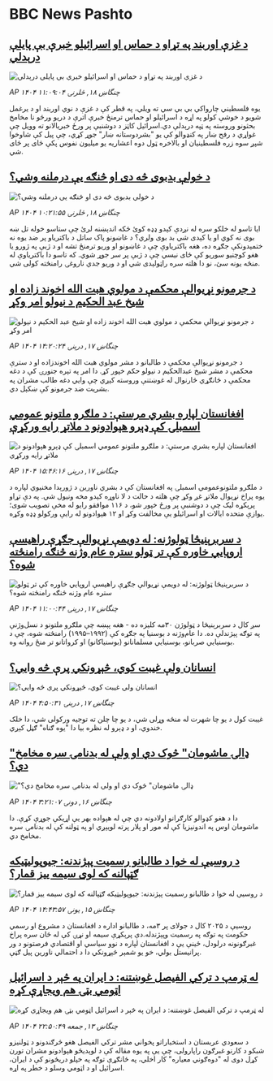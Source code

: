 # BBC News Pashto## [د غزې اوربند په تړاو د حماس او اسرائیلو خبرې بې پایلې درېدلي](https://www.bbc.com/pashto/articles/cj61wklgl6go?at_campaign=githubrss)![د غزې اوربند په تړاو د حماس او اسرائیلو خبرې بې پایلې درېدلي](https://ichef.bbci.co.uk/ace/ws/240/cpsprodpb/b498/live/0f5fd4e0-5cb5-11f0-b5c5-012c5796682d.jpg)_AP ۱۴۰۴ چنگاښ ۱۸, څلرنۍ ۱۱:۰۹:۰۴_یوه فلسطیني چارواکي بي بي سي ته ویلي، په قطر کې د غزې د نوي اوربند او د یرغمل شویو د خوشې کولو په اړه د اسرائیلو او حماس ترمنځ خبرې اترې د دریو ورځو نا مخامخ بحثونو وروسته په ټپه درېدلې دي.اسرائیل کاټز د دوشنبې پر ورځ خبریالانو ته وویل چې غواړي د رفح ښار په کنډوالو کې یو "بشردوستانه ښار" جوړ کړي، چې پیل کې شاوخوا شپږ سوه زره فلسطینیان  او بالاخره ټول دوه اعشاریه یو میلیون نفوس پکې ځای پر ځای شي.## [د خولې بدبوی څه دی او څنګه یې درملنه  وشي؟](https://www.bbc.com/pashto/articles/czdvgz55peeo?at_campaign=githubrss)![د خولې بدبوی څه دی او څنګه یې درملنه  وشي؟](https://ichef.bbci.co.uk/ace/ws/240/cpsprodpb/cb48/live/699d7f90-5bf5-11f0-a40e-a1af2950b220.png)_AP ۱۴۰۴ چنگاښ ۱۸, څلرنۍ ۱۰:۲۱:۵۵_ایا تاسو له خلکو سره له نږدې کېدو ډډه کوئ ځکه اندېښنه لرئ چې ستاسو خوله تل ښه بوی نه کوي او یا کېدی شي بد بوی ولري؟ 
د غاښونو پاک ساتل د باکتریاو پر ضد یوه نه ختمېدونکې جګړه ده، هغه باکتریاوې چې د غاښونو او وریو ترمنځ تشه او د ژبې په ژورو یا هغو کوچنیو سوریو کې ځای نیسي چې د ژبې پر سر جوړ شوي. که تاسو دا باکتریاوې له منځه یونه سئ، نو دا هلته سره راټولېدی شي او د وریو جدي ناروغۍ رامنځته کولی شي.## [د جرمونو نړیوالې محکمې د مولوي هبت الله اخوند زاده او شیخ عبد الحکیم د نیولو امر وکړ](https://www.bbc.com/pashto/articles/clyxdm88grwo?at_campaign=githubrss)![د جرمونو نړیوالې محکمې د مولوي هبت الله اخوند زاده او شیخ عبد الحکیم د نیولو امر وکړ](https://ichef.bbci.co.uk/ace/ws/240/cpsprodpb/fa83/live/1d202350-5c06-11f0-b5c5-012c5796682d.jpg)_AP ۱۴۰۴ چنگاښ ۱۷, درېنۍ ۱۴:۲۰:۲۴_د جرمونو نړیوالې محکمې د طالبانو د مشر مولوي هبت الله اخوندزاده او د سترې محکمې د مشر شیخ عبدالحکیم د نیولو حکم خپور کړ. دا امر په تېره جنورۍ کې د دغه محکمې د ځانګړي څارنوال له غوښتنې وروسته کېږي چې وايي دغه طالب مشران په بشریت ضد جرمونو کې ښکېل دي.## [افغانستان لپاره بشري مرستې: د ملګرو ملتونو عمومي اسمبلۍ کې ډېرو هېوادونو د ملاتړ رایه ورکړې](https://www.bbc.com/pashto/articles/cdjx870xypeo?at_campaign=githubrss)![افغانستان لپاره بشري مرستې: د ملګرو ملتونو عمومي اسمبلۍ کې ډېرو هېوادونو د ملاتړ رایه ورکړې](https://ichef.bbci.co.uk/ace/ws/240/cpsprodpb/2cfa/live/58135e50-5be8-11f0-9584-0dcfb55e8671.jpg)_AP ۱۴۰۴ چنگاښ ۱۷, درېنۍ ۱۵:۴۶:۱۶_د ملګرو ملتونوعمومي اسمبلۍ  په افغانستان کې د بشري ناورین د ژورېدا مخنیوي لپاره د یوه پراخ نړیوال ملاتړ غږ وکړ چې هلته د حالت د لا ناوړه کېدو مخه ونیول شي. په دې تړاو پرېکړه‌ لیک چې د دوشنبې پر ورځ خپور شو، د ۱۱۶ موافقو رایو له مخې تصویب شوی؛ یوازې متحده ایالات او اسرائیلو یې مخالفت وکړ او ۱۲ هېوادونو له رایې ورکولو ډډه وکړه.## [د سربرېنيڅا ټولوژنه: له دویمې نړیوالې جګړې راهیسې اروپایي خاوره کې تر ټولو ستره عام وژنه څنګه رامنځته شوه؟](https://www.bbc.com/pashto/articles/crk67vdjnygo?at_campaign=githubrss)![د سربرېنيڅا ټولوژنه: له دویمې نړیوالې جګړې راهیسې اروپایي خاوره کې تر ټولو ستره عام وژنه څنګه رامنځته شوه؟](https://ichef.bbci.co.uk/ace/ws/240/cpsprodpb/7e84/live/232cbd40-5bdd-11f0-960d-e9f1088a89fe.jpg)_AP ۱۴۰۴ چنگاښ ۱۷, درېنۍ ۱۱:۰۰:۴۴_سږ کال د سربرېنيڅا د ټولوژن ۳۰مه کلیزه ده - هغه پېښه چې ملګرو ملتونو د نسل‌وژنې په توګه پېژندلې ده.
دا عام‌وژنه د بوسنیا په جګړه کې (۱۹۹۲–۱۹۹۵) رامنځته شوه، چې د بوسنیایي صربانو، بوسنیایي مسلمانانو (بوسنیاکانو) او کرواتانو تر منځ روانه وه.## [انسانان ولې غیبت کوي، څېړونکي پرې څه وايي؟](https://www.bbc.com/pashto/articles/c70xrkrqn2wo?at_campaign=githubrss)![انسانان ولې غیبت کوي، څېړونکي پرې څه وايي؟](https://ichef.bbci.co.uk/ace/ws/240/cpsprodpb/3f88/live/8adb0a80-454b-11f0-9aa2-539732b750e5.jpg)_AP ۱۴۰۴ چنگاښ ۱۷, درېنۍ ۴:۵۰:۳۱_غیبت کول د یو چا شهرت له منځه وړلی شي، د یو چا چلن ته توجیه ورکولی شي، دا خلک خندوي، او د ډېرو له نظره بیا دا "یوه ګناه" ګڼل کېږي.## ["ډالۍ ماشومان" څوک دي او ولې له بدنامۍ سره مخامخ دي؟](https://www.bbc.com/pashto/articles/c78n1gwezpqo?at_campaign=githubrss)!["ډالۍ ماشومان" څوک دي او ولې له بدنامۍ سره مخامخ دي؟](https://ichef.bbci.co.uk/ace/ws/240/cpsprodpb/b004/live/cc805e40-370e-11f0-8947-7d6241f9fce9.png)_AP ۱۴۰۴ چنگاښ ۱۶, دونۍ ۳:۲۱:۰۷_دا د هغو کډوالو کارګرانو اولادونه دي چې له هېواده بهر یې اړیکې جوړې کړې. دا ماشومان اوس په اندونیزیا کې له مور او پلار پرته لویېږي او په ټولنه کې له بدنامۍ سره مخامخ دي.## [د روسیې له خوا د طالبانو رسمیت پېژندنه: جیوپولیټیکه ګټپالنه که لوی سیمه ییز قمار؟](https://www.bbc.com/pashto/articles/c74z05nw32jo?at_campaign=githubrss)![د روسیې له خوا د طالبانو رسمیت پېژندنه: جیوپولیټیکه ګټپالنه که لوی سیمه ییز قمار؟](https://ichef.bbci.co.uk/ace/ws/240/cpsprodpb/4a5d/live/e1fa3830-59b5-11f0-994d-9db2713c89df.jpg)_AP ۱۴۰۴ چنگاښ ۱۵, يونۍ ۱۴:۴۳:۵۷_روسیې د ۲۰۲۵ کال د جولای پر ۳مه، د طالبانو اداره د افغانستان د مشروع او رسمي حکومت په توګه په رسمیت وپېژندله.دې پرېکړې سیمه او نړۍ کې له ځان سره پراخ غبرګونونه درلودل، ځینې یې د افغانستان لپاره د نوو سیاسي او اقتصادي فرصتونو د ور پرانیستل بولي، خو یو شمېر څېړونکي دا د احتمالي ناورین پیل ګڼې.## [له ټرمپ د ترکي الفیصل غوښتنه: د ایران په څېر د اسرائیل اټومي بټۍ هم ویجاړې کړه](https://www.bbc.com/pashto/articles/c9qxn395vdwo?at_campaign=githubrss)![له ټرمپ د ترکي الفیصل غوښتنه: د ایران په څېر د اسرائیل اټومي بټۍ هم ویجاړې کړه](https://ichef.bbci.co.uk/ace/ws/240/cpsprodpb/7d97/live/167e3100-592b-11f0-b5c5-012c5796682d.jpg)_AP ۱۴۰۴ چنگاښ ۱۳, جمعه ۲۲:۵۰:۴۹_د سعودي عربستان د استخباراتو پخواني مشر ترکي الفيصل هغو څرګندونو د ټولنیزو شبکو د کارنو غبرګون راپارولی، چې یې په یوه مقاله کې د لوېدیځو هېوادونو مشران تورن کړل دوی له "دوه‌ګوني معیاره" کار اخلي، په ځانګړې توګه په خپلو دریځونو کې د ایران، اسرائیل او د اټومي وسلو د خطر په اړه.